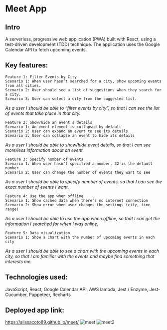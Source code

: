 # Meet App
## Intro
A serverless, progressive web application (PWA) built with React, using a test-driven development (TDD) technique. The application uses the Google Calendar API to fetch upcoming events.
## Key features:
```
Feature 1: Filter Events by City
Scenario 1: When user hasn’t searched for a city, show upcoming events from all cities.
Scenario 2: User should see a list of suggestions when they search for a city.
Scenario 3: User can select a city from the suggested list.
```
   
 *As a user I should be able to “filter events by city”, so that I can see the list of events that take place in that city.*
 
 ```
Feature 2: Show/hide an event's details
Scenario 1: An event element is collapsed by default
Scenario 2: User can expand an event to see its details
Scenario 3: User can collapse an event to hide its details
```
*As a user I should be able to show/hide event details, so that I can see more/less information about an event.*

```
Feature 3: Specify number of events
Scenario 1: When user hasn’t specified a number, 32 is the default number
Scenario 2: User can change the number of events they want to see
```
*As a user I should be able to specify number of events, so that I can see the exact number of events I want.*

```
Feature 4: Use the app when offline
Scenario 1: Show cached data when there’s no internet connection
Scenario 2: Show error when user changes the settings (city, time range)
```
*As a user I should be able to use the app when offline, so that I can get the information I 	searched for when I was online.*

```
Feature 5: Data visualization
Scenario 1: Show a chart with the number of upcoming events in each city
```
*As a user I should be able to see a chart with the upcoming events in each city, so that I am 	familiar with the events and maybe find something that interests me.*

## Technologies used: 
JavaScript, React, Google Calendar API, AWS lambda, Jest / Enzyme, Jest-Cucumber, Puppeteer, Recharts

## Deployed app link: 
https://alissacoto89.github.io/meet/
![meet](https://user-images.githubusercontent.com/109038162/208187942-8424dafd-0b6e-4cee-a345-211d52e5a818.png)
![meet2](https://user-images.githubusercontent.com/109038162/208201008-c5f76b42-cb24-4363-a601-cddbf6fec2db.png)
